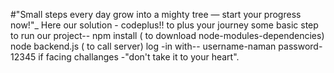 #"Small steps every day grow into a mighty tree — start your progress now!"_
Here our solution - codeplus!! to plus your journey
some basic step to run our project--
npm install ( to download node-modules-dependencies)
node backend.js ( to call server)
log -in  with--
username-naman
password-12345
if facing challanges -"don't take it to your heart".
